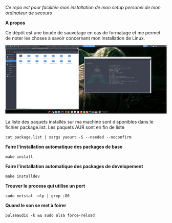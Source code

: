 _Ce repo est pour facilitée mon installation de mon 
setup personel de mon ordinateur de secours_

**A propos**

Ce dépôt est une bouée de sauvetage en cas de formatage et me permet de noter les choses à savoir concernant mon installation de Linux.

![alt text](https://github.com/linkmat1/dotfiles/blob/master/images/Capture%20d%E2%80%99%C3%A9cran_2017-10-29_23-26-51.png)

La liste des paquets installés sur ma machine sont disponibles dans le fichier package.list. Les paquets AUR sont en fin de liste
```
cat package.list | xargs yaourt -S --needed --noconfirm
```

**Faire l'installation automatique des packages de base**
```
make install
```

**Faire l'installation automatique des packages de developement**
```
make installdev
```

**Trouver le process qui utilise un port**
```
sudo netstat -nlp | grep :80
```

**Quand le son se met à foirer**
```
pulseaudio -k && sudo alsa force-reload
```


